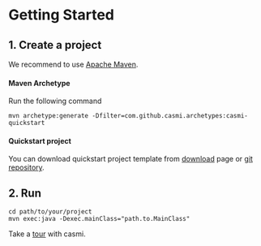 # Getting Started

## 1. Create a project

We recommend to use [Apache Maven](http://maven.apache.org/).

#### Maven Archetype

Run the following command

    mvn archetype:generate -Dfilter=com.github.casmi.archetypes:casmi-quickstart

#### Quickstart project

You can download quickstart project template from [download](download.html) page or [git repository](https://github.com/casmi/casmi-quickstart).

## 2. Run

    cd path/to/your/project
    mvn exec:java -Dexec.mainClass="path.to.MainClass"


Take a [tour](tour.html) with casmi.
